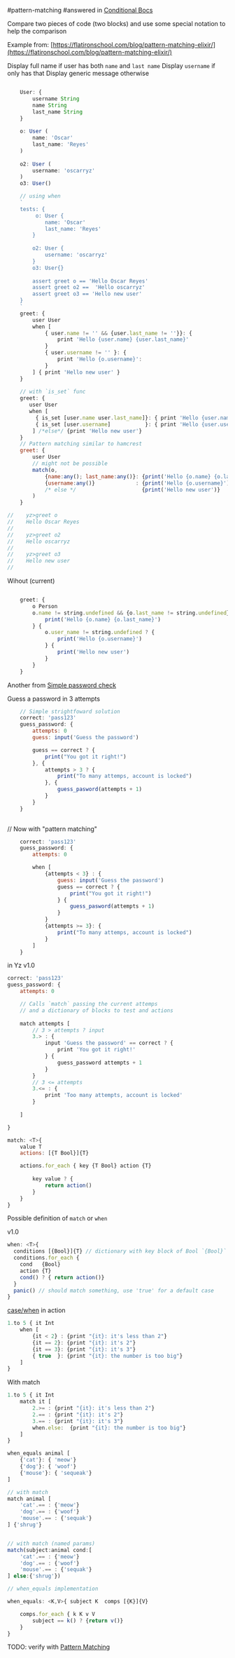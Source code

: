#pattern-matching
#answered in [Conditional Bocs](../../Features/Conditional%20Bocs.md)

Compare two pieces of code (two blocks) and use some special notation to help the comparison

Example from: 
[https://flatironschool.com/blog/pattern-matching-elixir/](https://flatironschool.com/blog/pattern-matching-elixir/)

Display full name if user has both `name` and `last name`
Display `username` if only has that
Display generic message otherwise

```javascript

    User: {
        username String
        name String
        last_name String
    }
    
    o: User (
        name: 'Oscar'
        last_name: 'Reyes'
    )
    
    o2: User (
        username: 'oscarryz'
    )
    o3: User()

    // using when
    `
    tests: {
         o: User {
            name: 'Oscar'
            last_name: 'Reyes'
        }
        
        o2: User {
            username: 'oscarryz'
        }
        o3: User{}
        
        assert greet o == 'Hello Oscar Reyes'
        assert greet o2 ==  'Hello oscarryz'
        assert greet o3 == 'Hello new user'
    }
    `
    greet: {
        user User
        when [
            { user.name != '' && {user.last_name != ''}}: {
                print 'Hello {user.name} {user.last_name}'
            }
            { user.username != '' }: {
                print 'Hello {o.username}': 
            }
        ] { print 'Hello new user' }
    }
    
    // with `is_set` func
    greet: {
       user User
       when [
         { is_set [user.name user.last_name]}: { print 'Hello {user.name} {user.last_name}' }
         { is_set [user.username]           }: { print 'Hello {user.username}               }
        ] /*else*/ {print 'Hello new user'}
    }
    // Pattern matching similar to hamcrest
    greet: {
        user User
        // might not be possible
        match(o,
            {name:any(); last_name:any()}: {print('Hello {o.name} {o.last_name}')}
            {username:any()}             : {print('Hello {o.username}')}
            /* else */                     {print('Hello new user')}
        )
    }

//    yz>greet o 
//    Hello Oscar Reyes
//    
//    yz>greet o2 
//    Hello oscarryz
//
//    yz>greet o3 
//    Hello new user
//


```

Wihout (current)

```javascript

    greet: {
        o Person
        o.name != string.undefined && {o.last_name != string.undefined} ? {
            print('Hello {o.name} {o.last_name}')
        } {
            o.user_name != string.undefined ? {
                print('Hello {o.username}')
            } {
                print('Hello new user')
            }
        }
    }

```
Another from [Simple password check](https://gist.github.com/oscarryz/4b182cf7a8a696f4acdee38159f003e6)

Guess a password in 3 attempts 

```javascript
    // Simple strightfoward solution
    correct: 'pass123'
    guess_password: {
        attempts: 0
        guess: input('Guess the password')

        guess == correct ? {
            print("You got it right!")
        }, {
            attempts > 3 ? {
                print("To many attemps, account is locked")
            }, {
                guess_pasword(attempts + 1)
            }
        }
    }
    
```

 // Now with "pattern matching"
```javascript
    correct: 'pass123'
    guess_password: {
        attempts: 0

        when [ 
            {attempts < 3} : {
                guess: input('Guess the password')
                guess == correct ? {
                    print("You got it right!")
                } {
                    guess_pasword(attempts + 1)
                }
            } 
            {attempts >= 3}: {
                print("To many attemps, account is locked")
            }
        ]
    }

```

in Yz v1.0 
```javascript
correct: 'pass123'
guess_password: {
    attempts: 0

    // Calls `match` passing the current attemps 
    // and a dictionary of blocks to test and actions
    
    match attempts [
        // 3 > attempts ? input
        3.> : {
            input 'Guess the password' == correct ? {
                print 'You got it right!'
            } {
                guess_password attempts + 1
            }
        }
        // 3 <= attempts
        3.<= : {
            print 'Too many attempts, account is locked'
        }
        
    ]

}

match: <T>{
    value T
    actions: [{T Bool}]{T}

    actions.for_each { key {T Bool} action {T}
    
        key value ? {
            return action()
        } 
    }
}
```

Possible definition of `match`  or `when`

v1.0
```js
when: <T>{
  conditions [{Bool}]{T} // dictionary with key block of Bool `{Bool}` and block of T `{T}` as valuej
  conditions.for_each { 
    cond   {Bool}
    action {T}
    cond() ? { return action()}
  }
  panic() // should match something, use 'true' for a default case
} 
```

[case/when](https://arturo-lang.io/playground/?example=conditional%20structures%20-%20case%20when) in action
```js
1.to 5 { it Int
    when [
        {it < 2} : {print "{it}: it's less than 2"}
        {it == 2}: {print "{it}: it's 2"}
        {it == 3}: {print "{it}: it's 3"}
        { true  }: {print "{it}: the number is too big"}
    ]
}
```

With match 
```javascript
1.to 5 { it Int
    match it [
        2.>= : {print "{it}: it's less than 2"}
        2.== : {print "{it}: it's 2"} 
        3.== : {print "{it}: it's 3"} 
        when.else:  {print "{it}: the number is too big"}
    ]
}
```


```js
when_equals animal [
    {'cat'}: { 'meow'}
    {'dog'}: { 'woof'}
    {'mouse'}: { 'sequeak'}
]

// with match
match animal [
    'cat'.== : {'meow'}
    'dog'.== : {'woof'}
    'mouse'.== : {'sequak'}
] {'shrug'}


// with match (named params)
match(subject:animal cond:[
    'cat'.== : {'meow'}
    'dog'.== : {'woof'}
    'mouse'.== : {'sequak'}
] else:{'shrug'})

// when_equals implementation

when_equals: <K,V>{ subject K  comps [{K}]{V}

    comps.for_each { k K v V
        subject == k() ? {return v()}
    }
}
```


TODO: verify with [Pattern Matching](Questions/solved/Pattern%20Matching.md)